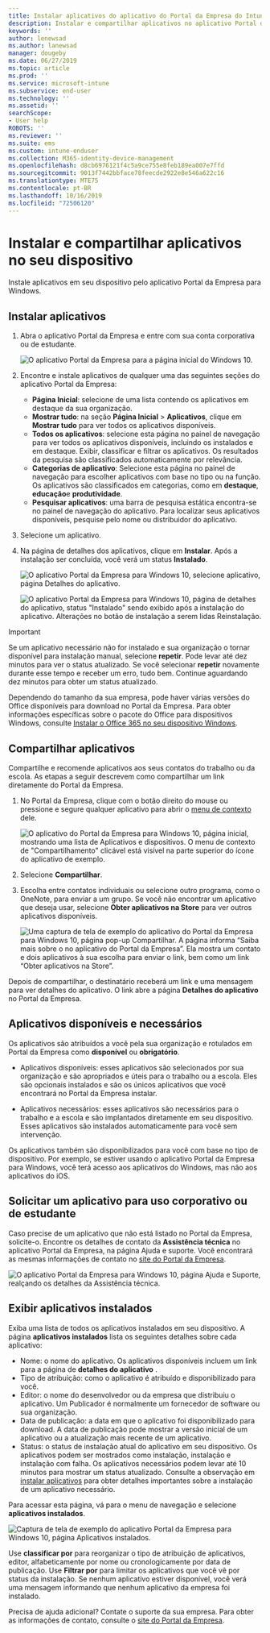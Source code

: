```yaml
---
title: Instalar aplicativos do aplicativo do Portal da Empresa do Intune para Windows
description: Instalar e compartilhar aplicativos no aplicativo Portal da Empresa para Windows
keywords: ''
author: lenewsad
ms.author: lanewsad
manager: dougeby
ms.date: 06/27/2019
ms.topic: article
ms.prod: ''
ms.service: microsoft-intune
ms.subservice: end-user
ms.technology: ''
ms.assetid: ''
searchScope:
- User help
ROBOTS: ''
ms.reviewer: ''
ms.suite: ems
ms.custom: intune-enduser
ms.collection: M365-identity-device-management
ms.openlocfilehash: d8cb6976121f4c5a9ce755e8feb189ea007e7ffd
ms.sourcegitcommit: 9013f7442bbface78feecde2922e8e546a622c16
ms.translationtype: MTE75
ms.contentlocale: pt-BR
ms.lasthandoff: 10/16/2019
ms.locfileid: "72506120"
---
```

# <a name="install-and-share-apps-on-your-device"></a>Instalar e compartilhar aplicativos no seu dispositivo

Instale aplicativos em seu dispositivo pelo aplicativo Portal da Empresa para Windows.

## <a name="install-apps"></a>Instalar aplicativos

1. Abra o aplicativo Portal da Empresa e entre com sua conta corporativa ou de estudante.  

    ![O aplicativo Portal da Empresa para a página inicial do Windows 10.](./media/RS1_AppDetailsPage_Installed_03.png)
2. Encontre e instale aplicativos de qualquer uma das seguintes seções do aplicativo Portal da Empresa:  

    * **Página Inicial**: selecione de uma lista contendo os aplicativos em destaque da sua organização.  
    * **Mostrar tudo**: na seção **Página Inicial** > **Aplicativos**, clique em **Mostrar tudo** para ver todos os aplicativos disponíveis.  
    * **Todos os aplicativos**: selecione esta página no painel de navegação para ver todos os aplicativos disponíveis, incluindo os instalados e em destaque. Exibir, classificar e filtrar os aplicativos. Os resultados da pesquisa são classificados automaticamente por relevância.  
    * **Categorias de aplicativo**: Selecione esta página no painel de navegação para escolher aplicativos com base no tipo ou na função. Os aplicativos são classificados em categorias, como em **destaque**, **educação**e **produtividade**.  
    * **Pesquisar aplicativos**: uma barra de pesquisa estática encontra-se no painel de navegação do aplicativo.  Para localizar seus aplicativos disponíveis, pesquise pelo nome ou distribuidor do aplicativo.  

3. Selecione um aplicativo.   
4. Na página de detalhes dos aplicativos, clique em **Instalar**. Após a instalação ser concluída, você verá um status **Instalado**.  

    ![O aplicativo Portal da Empresa para Windows 10, selecione aplicativo, página Detalhes do aplicativo.](./media/RS1_AppDetailsPage_Installed_02.png)  
    
    ![O aplicativo Portal da Empresa para Windows 10, página de detalhes do aplicativo, status "Instalado" sendo exibido após a instalação do aplicativo. Alterações no botão de instalação a serem lidas Reinstalação.](./media/RS1_AppDetailsPage_Installed_01.png)    

> [!IMPORTANT]
> Se um aplicativo necessário não for instalado e sua organização o tornar disponível para instalação manual, selecione **repetir**. Pode levar até dez minutos para ver o status atualizado. Se você selecionar **repetir** novamente durante esse tempo e receber um erro, tudo bem. Continue aguardando dez minutos para obter um status atualizado.   

Dependendo do tamanho da sua empresa, pode haver várias versões do Office disponíveis para download no Portal da Empresa. Para obter informações específicas sobre o pacote do Office para dispositivos Windows, consulte [Instalar o Office 365 no seu dispositivo Windows](./install-office-windows.md).

## <a name="share-apps"></a>Compartilhar aplicativos  
Compartilhe e recomende aplicativos aos seus contatos do trabalho ou da escola. As etapas a seguir descrevem como compartilhar um link diretamente do Portal da Empresa.

1. No Portal da Empresa, clique com o botão direito do mouse ou pressione e segure qualquer aplicativo para abrir o [menu de contexto](https://docs.microsoft.com//windows/uwp/design/controls-and-patterns/menus) dele.  

    ![O aplicativo do Portal da Empresa para Windows 10, página inicial, mostrando uma lista de Aplicativos e dispositivos. O menu de contexto de "Compartilhamento" clicável está visível na parte superior do ícone do aplicativo de exemplo. ](./media/1808_ShareContext_CP_Windows.png)  

2. Selecione **Compartilhar**.
3. Escolha entre contatos individuais ou selecione outro programa, como o OneNote, para enviar a um grupo. Se você não encontrar um aplicativo que deseja usar, selecione **Obter aplicativos na Store** para ver outros aplicativos disponíveis.  

    ![Uma captura de tela de exemplo do aplicativo do Portal da Empresa para Windows 10, página pop-up Compartilhar. A página informa “Saiba mais sobre o <nome do aplicativo de exemplo> no aplicativo do Portal da Empresa”. Ela mostra um contato e dois aplicativos à sua escolha para enviar o link, bem como um link “Obter aplicativos na Store”. ](./media/1808_ShareApps_CP_Windows.png) 

Depois de compartilhar, o destinatário receberá um link e uma mensagem para ver detalhes do aplicativo. O link abre a página **Detalhes do aplicativo** no Portal da Empresa. 

## <a name="available-and-required-apps"></a>Aplicativos disponíveis e necessários
Os aplicativos são atribuídos a você pela sua organização e rotulados em Portal da Empresa como **disponível** ou **obrigatório**. 

* Aplicativos disponíveis: esses aplicativos são selecionados por sua organização e são apropriados e úteis para o trabalho ou a escola. Eles são opcionais instalados e são os únicos aplicativos que você encontrará no Portal da Empresa instalar. 

* Aplicativos necessários: esses aplicativos são necessários para o trabalho e a escola e são implantados diretamente em seu dispositivo. Esses aplicativos são instalados automaticamente para você sem intervenção. 

Os aplicativos também são disponibilizados para você com base no tipo de dispositivo. Por exemplo, se estiver usando o aplicativo Portal da Empresa para Windows, você terá acesso aos aplicativos do Windows, mas não aos aplicativos do iOS.

## <a name="request-an-app-for-work-or-school"></a>Solicitar um aplicativo para uso corporativo ou de estudante  
Caso precise de um aplicativo que não está listado no Portal da Empresa, solicite-o. Encontre os detalhes de contato da **Assistência técnica** no aplicativo Portal da Empresa, na página Ajuda e suporte. Você encontrará as mesmas informações de contato no [site do Portal da Empresa](https://go.microsoft.com/fwlink/?linkid=2010980).    

  ![O aplicativo Portal da Empresa para Windows 10, página Ajuda e Suporte, realçando os detalhes da Assistência técnica. ](./media/1812_UCP_Help_Support_helpdesk.png)  

## <a name="view-installed-apps"></a>Exibir aplicativos instalados  
Exiba uma lista de todos os aplicativos instalados em seu dispositivo. A página **aplicativos instalados** lista os seguintes detalhes sobre cada aplicativo:

* Nome: o nome do aplicativo. Os aplicativos disponíveis incluem um link para a página de **detalhes do aplicativo** .
* Tipo de atribuição: como o aplicativo é atribuído e disponibilizado para você. 
* Editor: o nome do desenvolvedor ou da empresa que distribuiu o aplicativo. Um Publicador é normalmente um fornecedor de software ou sua organização.  
* Data de publicação: a data em que o aplicativo foi disponibilizado para download. A data de publicação pode mostrar a versão inicial de um aplicativo ou a atualização mais recente de um aplicativo.
* Status: o status de instalação atual do aplicativo em seu dispositivo. Os aplicativos podem ser mostrados como instalação, instalação e instalação com falha. Os aplicativos necessários podem levar até 10 minutos para mostrar um status atualizado. Consulte a observação em [instalar aplicativos](#install-apps) para obter detalhes importantes sobre a instalação de um aplicativo necessário. 

Para acessar esta página, vá para o menu de navegação e selecione **aplicativos instalados**. 

  ![Captura de tela de exemplo do aplicativo Portal da Empresa para Windows 10, página Aplicativos instalados. ](./media/installed-apps-cp-1906.png)  


Use **classificar por** para reorganizar o tipo de atribuição de aplicativos, editor, alfabeticamente por nome ou cronologicamente por data de publicação. Use **Filtrar por** para limitar os aplicativos que você vê por status da instalação.  Se nenhum aplicativo estiver disponível, você verá uma mensagem informando que nenhum aplicativo da empresa foi instalado.  

Precisa de ajuda adicional? Contate o suporte da sua empresa. Para obter as informações de contato, consulte o [site do Portal da Empresa](https://go.microsoft.com/fwlink/?linkid=2010980).  
